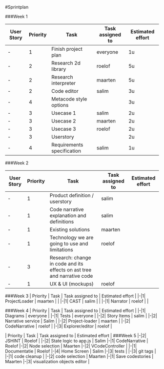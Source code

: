 #Sprintplan

###Week 1

| User Story    | Priority      | Task                           | Task assigned to | Estimated effort |
| ------------- | ------------- | ------------------------------ | ---------------- | ---------------- |
|-|1| Finish project plan | everyone | 1u |
|-|2| Research 2d library| roelof | 5u |
|-|2| Research interpreter| maarten | 5u | 
|-|2| Code editor| salim | 3u | 
|-|4| Metacode style options | | 3u |
|-|3| Usecase 1 | salim | 2u |
|-|3| Usecase 2 | maarten | 2u |
|-|3| Usecase 3 | roelof | 2u |
|-|3| Userstory |  | 2u |
|-|4| Requirements specification | salim | 1u |

###Week 2

| User Story    | Priority      | Task                           | Task assigned to | Estimated effort |
| ------------- | ------------- | ------------------------------ | ---------------- | ---------------- |
|-|1| Product definition / userstory | salim |  |
|-|1| Code narrative explanation and definitions | salim |  |
|-|1| Existing solutions | maarten |  |
|-|1| Technology we are going to use and limitations | roelof |  |
|-|3| Research: change in code and its effects on ast tree and narrative code |  |  |
|-|1| UX & UI (mockups) | roelof |  |

###Week 3
| Priority      | Task                           | Task assigned to | Estimated effort |
|-|1| ProjectLoader | maarten |  |
|-|1| CAST  | salim |  |
|-|1| Narrator | roelof |  |

###Week 4 
| Priority      | Task                           | Task assigned to | Estimated effort |
|-|1| Diagrams | everyone |
|-|1| Tests | everyone |
|-|2| Story Items | salim |
|-|2| Narrative service | Salim |
|-|2| Project-loader  | maarten |
|-|2| CodeNarrative | roelof |
|-|3| Explorer/editor | roelof 
|

| Priority      | Task                           | Task assigned to | Estimated effort |
###Week 5
|-|2| JSHINT | Roelof |
|-|2| State logic to app.js | Salim
|-|1| CodeNarrative | Roelof 
|-|2| Node selection | Maarten
|-|2| VCodeController | 
|-|1| Documentatie | Roelof
|-|4| Home Screen | Salim
|-|3| tests |
|-|3| git tags |
|-|1| code cleanup | 
|-|2| code selection | Maarten
|-|1| Save codestories | Maarten
|-|3| visualization objects editor |

